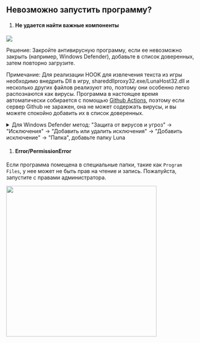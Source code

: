 ## Невозможно запустить программу?

1. #### Не удается найти важные компоненты

  <img src="https://image.lunatranslator.org/zh/cantstart/2.jpg">

  Решение: Закройте антивирусную программу, если ее невозможно закрыть (например, Windows Defender), добавьте в список доверенных, затем повторно загрузите.

  Примечание: Для реализации HOOK для извлечения текста из игры необходимо внедрить Dll в игру, shareddllproxy32.exe/LunaHost32.dll и несколько других файлов реализуют это, поэтому они особенно легко распознаются как вирусы. Программа в настоящее время автоматически собирается с помощью [Github Actions](https://github.com/HIllya51/LunaTranslator/actions), поэтому если сервер Github не заражен, она не может содержать вирусы, и вы можете спокойно добавить их в список доверенных.

  <details>
    <summary>Для Windows Defender метод: "Защита от вирусов и угроз" -> "Исключения" -> "Добавить или удалить исключения" -> "Добавить исключение" -> "Папка", добавьте папку Luna</summary>
    <img src="https://image.lunatranslator.org/zh/cantstart/4.png">
    <img src="https://image.lunatranslator.org/zh/cantstart/3.png">
  </details>

1. #### Error/PermissionError

  Если программа помещена в специальные папки, такие как `Program Files`, у нее может не быть прав на чтение и запись. Пожалуйста, запустите с правами администратора.

  <img src="https://image.lunatranslator.org/zh/cantstart/6.png" width=400>
